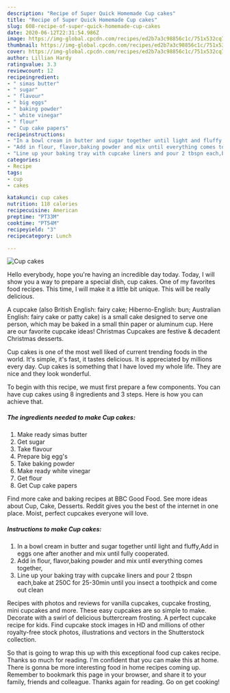 ```yaml
---
description: "Recipe of Super Quick Homemade Cup cakes"
title: "Recipe of Super Quick Homemade Cup cakes"
slug: 608-recipe-of-super-quick-homemade-cup-cakes
date: 2020-06-12T22:31:54.986Z
image: https://img-global.cpcdn.com/recipes/ed2b7a3c98856c1c/751x532cq70/cup-cakes-recipe-main-photo.jpg
thumbnail: https://img-global.cpcdn.com/recipes/ed2b7a3c98856c1c/751x532cq70/cup-cakes-recipe-main-photo.jpg
cover: https://img-global.cpcdn.com/recipes/ed2b7a3c98856c1c/751x532cq70/cup-cakes-recipe-main-photo.jpg
author: Lillian Hardy
ratingvalue: 3.3
reviewcount: 12
recipeingredient:
- " simas butter"
- " sugar"
- " flavour"
- " big eggs"
- " baking powder"
- " white vinegar"
- " flour"
- " Cup cake papers"
recipeinstructions:
- "In a bowl cream in butter and sugar together until light and fluffy,Add in eggs one after another and mix until fully cooperated."
- "Add in flour, flavor,baking powder and mix until everything comes together,"
- "Line up your baking tray with cupcake liners and pour 2 tbspn each,bake at 250C for 25-30min until you insect a toothpick and come out clean"
categories:
- Recipe
tags:
- cup
- cakes

katakunci: cup cakes 
nutrition: 118 calories
recipecuisine: American
preptime: "PT33M"
cooktime: "PT54M"
recipeyield: "3"
recipecategory: Lunch

---
```



![Cup cakes](https://img-global.cpcdn.com/recipes/ed2b7a3c98856c1c/751x532cq70/cup-cakes-recipe-main-photo.jpg)

Hello everybody, hope you're having an incredible day today. Today, I will show you a way to prepare a special dish, cup cakes. One of my favorites food recipes. This time, I will make it a little bit unique. This will be really delicious.

A cupcake (also British English: fairy cake; Hiberno-English: bun; Australian English: fairy cake or patty cake) is a small cake designed to serve one person, which may be baked in a small thin paper or aluminum cup. Here are our favorite cupcake ideas! Christmas Cupcakes are festive &amp; decadent Christmas desserts.

Cup cakes is one of the most well liked of current trending foods in the world. It's simple, it's fast, it tastes delicious. It is appreciated by millions every day. Cup cakes is something that I have loved my whole life. They are nice and they look wonderful.


To begin with this recipe, we must first prepare a few components. You can have cup cakes using 8 ingredients and 3 steps. Here is how you can achieve that.

<!--inarticleads1-->

##### The ingredients needed to make Cup cakes:

1. Make ready  simas butter
1. Get  sugar
1. Take  flavour
1. Prepare  big egg&#39;s
1. Take  baking powder
1. Make ready  white vinegar
1. Get  flour
1. Get  Cup cake papers


Find more cake and baking recipes at BBC Good Food. See more ideas about Cup, Cake, Desserts. Reddit gives you the best of the internet in one place. Moist, perfect cupcakes everyone will love. 

<!--inarticleads2-->

##### Instructions to make Cup cakes:

1. In a bowl cream in butter and sugar together until light and fluffy,Add in eggs one after another and mix until fully cooperated.
1. Add in flour, flavor,baking powder and mix until everything comes together,
1. Line up your baking tray with cupcake liners and pour 2 tbspn each,bake at 250C for 25-30min until you insect a toothpick and come out clean


Recipes with photos and reviews for vanilla cupcakes, cupcake frosting, mini cupcakes and more. These easy cupcakes are so simple to make. Decorate with a swirl of delicious buttercream frosting. A perfect cupcake recipe for kids. Find cupcake stock images in HD and millions of other royalty-free stock photos, illustrations and vectors in the Shutterstock collection. 

So that is going to wrap this up with this exceptional food cup cakes recipe. Thanks so much for reading. I'm confident that you can make this at home. There is gonna be more interesting food in home recipes coming up. Remember to bookmark this page in your browser, and share it to your family, friends and colleague. Thanks again for reading. Go on get cooking!
